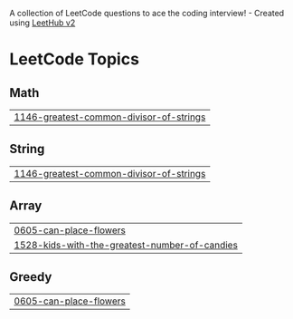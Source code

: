 A collection of LeetCode questions to ace the coding interview! - Created using [LeetHub v2](https://github.com/arunbhardwaj/LeetHub-2.0)
<!---LeetCode Topics Start-->
# LeetCode Topics
## Math
|  |
| ------- |
| [1146-greatest-common-divisor-of-strings](https://github.com/Tejasvi-Yadav/Leetcode/tree/master/1146-greatest-common-divisor-of-strings) |
## String
|  |
| ------- |
| [1146-greatest-common-divisor-of-strings](https://github.com/Tejasvi-Yadav/Leetcode/tree/master/1146-greatest-common-divisor-of-strings) |
## Array
|  |
| ------- |
| [0605-can-place-flowers](https://github.com/Tejasvi-Yadav/Leetcode/tree/master/0605-can-place-flowers) |
| [1528-kids-with-the-greatest-number-of-candies](https://github.com/Tejasvi-Yadav/Leetcode/tree/master/1528-kids-with-the-greatest-number-of-candies) |
## Greedy
|  |
| ------- |
| [0605-can-place-flowers](https://github.com/Tejasvi-Yadav/Leetcode/tree/master/0605-can-place-flowers) |
<!---LeetCode Topics End-->